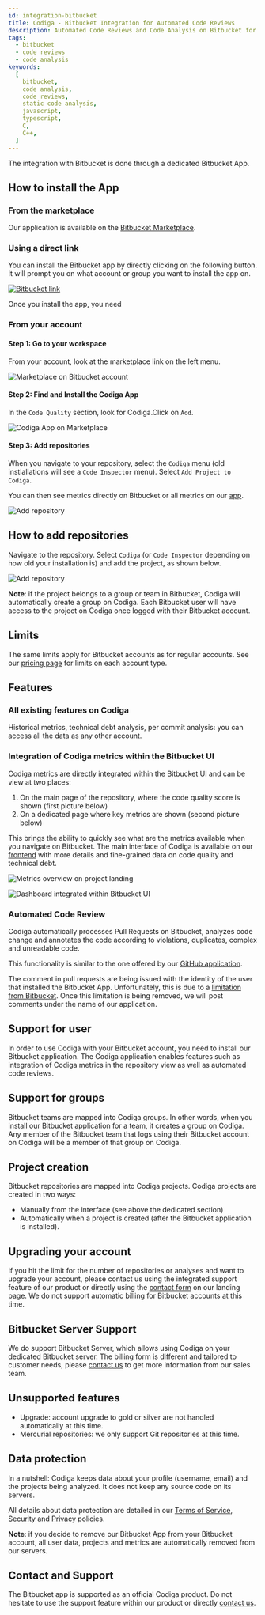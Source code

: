 ```yaml
---
id: integration-bitbucket
title: Codiga - Bitbucket Integration for Automated Code Reviews
description: Automated Code Reviews and Code Analysis on Bitbucket for 12+ languages. Install in one click. Free 14 days trial.
tags:
  - bitbucket
  - code reviews
  - code analysis
keywords:
  [
    bitbucket,
    code analysis,
    code reviews,
    static code analysis,
    javascript,
    typescript,
    C,
    C++,
  ]
---
```


The integration with Bitbucket is done through a dedicated
Bitbucket App.

## How to install the App

### From the marketplace

Our application is available on the [Bitbucket Marketplace](https://marketplace.atlassian.com/1222117).

### Using a direct link

You can install the Bitbucket app by directly clicking on the following button.
It will prompt you on what account or group you want to install the app on.

[![Bitbucket link](/img/bitbucket-button.png)](https://bitbucket.org/site/addons/authorize?addon_key=code-inspector&redirect_uri=https://api.codiga.io/bitbucket/app)

Once you install the app, you need

### From your account

#### Step 1: Go to your workspace

From your account, look at the marketplace link on the left menu.

![Marketplace on Bitbucket account](/img/bitbucket1.png)

#### Step 2: Find and Install the Codiga App

In the `Code Quality` section, look for Codiga.Click on `Add`.

![Codiga App on Marketplace](/img/bitbucket2.png)

#### Step 3: Add repositories

When you navigate to your repository, select the `Codiga` menu (old instlallations will see a `Code Inspector` menu).
Select `Add Project to Codiga`.

You can then see metrics directly on Bitbucket or all metrics on our [app](https://app.codiga.io).

![Add repository](/img/bitbucket3.png)

## How to add repositories

Navigate to the repository. Select `Codiga` (or `Code Inspector` depending on how old your installation is) and
add the project, as shown below.

![Add repository](/img/bitbucket3.png)

**Note**: if the project belongs to a group or team in Bitbucket, Codiga will automatically
create a group on Codiga. Each Bitbucket user will have access to the project
on Codiga once logged with their Bitbucket account.

## Limits

The same limits apply for Bitbucket accounts as for regular accounts.
See our [pricing page](https://codiga.io/pricing/) for limits on each account type.

## Features

### All existing features on Codiga

Historical metrics, technical debt analysis, per commit analysis: you can access
all the data as any other account.

### Integration of Codiga metrics within the Bitbucket UI

Codiga metrics are directly integrated within the Bitbucket UI and can be view at two places:

1.  On the main page of the repository, where the code quality score is shown (first picture below)
2.  On a dedicated page where key metrics are shown (second picture below)

This brings the ability to quickly see what are the metrics available when you navigate on Bitbucket.
The main interface of Codiga is available on our [frontend](https://app.codiga.io)
with more details and fine-grained data on code quality and technical debt.

![Metrics overview on project landing](/img/bitbucket-overview.png)

![Dashboard integrated within Bitbucket UI](/img/bitbucket-metrics.png)

### Automated Code Review

Codiga automatically processes Pull Requests on Bitbucket, analyzes code change
and annotates the code according to violations, duplicates, complex and unreadable code.

This functionality is similar to the one offered by our [GitHub application](/docs/integration-github).

The comment in pull requests are being issued with the identity
of the user that installed the Bitbucket App. Unfortunately,
this is due to a [limitation from Bitbucket](https://jira.atlassian.com/browse/BCLOUD-11739). Once this limitation is being removed, we will post comments
under the name of our application.

## Support for user

In order to use Codiga with your Bitbucket account, you need to install our Bitbucket application.
The Codiga application enables features such as integration of Codiga metrics in the
repository view as well as automated code reviews.

## Support for groups

Bitbucket teams are mapped into Codiga groups. In other words,
when you install our Bitbucket application for a team, it creates a group
on Codiga. Any member of the Bitbucket team that logs
using their Bitbucket account on Codiga will be a member of that group
on Codiga.

## Project creation

Bitbucket repositories are mapped into Codiga projects. Codiga projects are created
in two ways:

- Manually from the interface (see above the dedicated section)
- Automatically when a project is created (after the Bitbucket application is installed).

## Upgrading your account

If you hit the limit for the number of repositories or analyses and want to upgrade your account, please contact us
using the integrated support feature of our product or directly using
the [contact form](https://codiga.io/contact-us/) on our landing page. We do not
support automatic billing for Bitbucket accounts at this time.

## Bitbucket Server Support

We do support Bitbucket Server, which allows using Codiga on your dedicated Bitbucket server.
The billing form is different and tailored to customer needs, please [contact us](https://codiga.io/contact-us/)
to get more information from our sales team.

## Unsupported features

- Upgrade: account upgrade to gold or silver are not handled automatically at this time.
- Mercurial repositories: we only support Git repositories at this time.

## Data protection

In a nutshell: Codiga keeps data about your profile (username, email)
and the projects being analyzed. It does not keep any source code on its servers.

All details about data protection are detailed in our [Terms of Service](https://codiga.io/terms-of-service/),
[Security](https://codiga.io/security/) and [Privacy](https://codiga.io/privacy-policy/) policies.

**Note**: if you decide to remove our Bitbucket App from your Bitbucket account,
all user data, projects and metrics are automatically removed from our servers.

## Contact and Support

The Bitbucket app is supported as an official Codiga product. Do not hesitate to
use the support feature within our product or directly [contact us](https://codiga.io/contact-us/).
